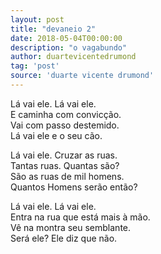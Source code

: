 ```yaml
---
layout: post
title: "devaneio 2"
date: 2018-05-04T00:00:00
description: "o vagabundo"
author: duartevicentedrumond
tag: 'post'
source: 'duarte vicente drumond'
--- 
```


Lá vai ele. Lá vai ele.  
E caminha com convicção.  
Vai com passo destemido.  
Lá vai ele e o seu cão.

Lá vai ele. Cruzar as ruas.  
Tantas ruas. Quantas são?  
São as ruas de mil homens.  
Quantos Homens serão então?

Lá vai ele. Lá vai ele.  
Entra na rua que está mais à mão.  
Vê na montra seu semblante.  
Será ele? Ele diz que não.
